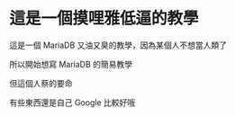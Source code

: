 # 這是一個摸哩雅低逼的教學

這是一個 MariaDB 又油又臭的教學，因為某個人不想當人類了

所以開始想寫 MariaDB 的簡易教學

但這個人蔡的要命

有些東西還是自己 Google 比較好哦